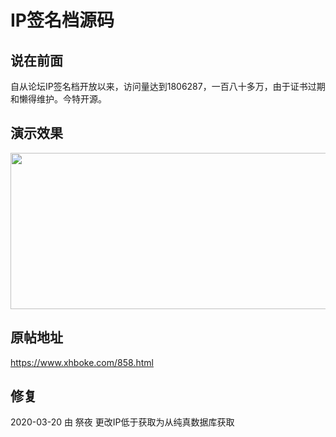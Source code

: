 # IP签名档源码
## 说在前面
自从论坛IP签名档开放以来，访问量达到1806287，一百八十多万，由于证书过期和懒得维护。今特开源。

## 演示效果
<a href="https://www.xhboke.com/wp-content/uploads/2018/05/20180526175459.png"><img src="https://www.xhboke.com/wp-content/uploads/2018/05/20180526175459.png" alt="" width="550" height="250" class="alignnone size-full wp-image-862" /></a>

## 原帖地址
https://www.xhboke.com/858.html

## 修复
2020-03-20  由 祭夜
更改IP低于获取为从纯真数据库获取